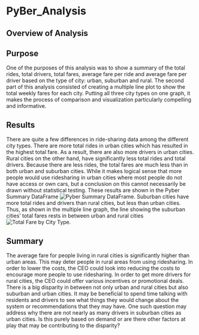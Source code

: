 # PyBer_Analysis

## Overview of Analysis 

## Purpose 

One of the purposes of this analysis was to show a summary of the total rides, total drivers, total fares, average fare per ride and average fare per driver based on the type of city: urban, suburban and rural. The second part of this analysis consisted of creating a multiple line plot to show the total weekly fares for each city. Putting all three city types on one graph, it makes the process of comparison and visualization particularly compelling and informative. 

## Results

There are quite a few differences in ride-sharing data among the different city types. There are more total rides in urban cities which has resulted in the highest total fare. As a result, there are also more drivers in urban cities. Rural cities on the other hand, have significantly less total rides and total drivers. Because there are less rides, the total fares are much less than in both urban and suburban cities. While it makes logical sense that more people would use ridesharing in urban cities where most people do not have access or own cars, but a conclusion on this cannot necessarily be drawn without statistical testing. These results are shown in the Pyber Summary DataFrame ![Pyber Summary DataFrame](images/Pyber_Summary_DataFrame.png). Suburban cities have more total rides and drivers than rural cities, but less than urban cities. Thus, as shown in the multiple line graph, the line showing the suburban cities’ total fares rests in between urban and rural cities ![Total Fare by City Type](images/Total_Fare_by_City_Type_graph.png). 

## Summary

The average fare for people living in rural cities is significantly higher than urban areas. This may deter people in rural areas from using ridesharing. In order to lower the costs, the CEO could look into reducing the costs to encourage more people to use ridesharing. In order to get more drivers for rural cities, the CEO could offer various incentives or promotional deals. There is a big disparity in between not only urban and rural cities but also suburban and urban cities. It may be beneficial to spend time talking with residents and drivers to see what things they would change about the system or recommendations that they may have. One such question may address why there are not nearly as many drivers in suburban cities as urban cities. Is this purely based on demand or are there other factors at play that may be contributing to the disparity? 
